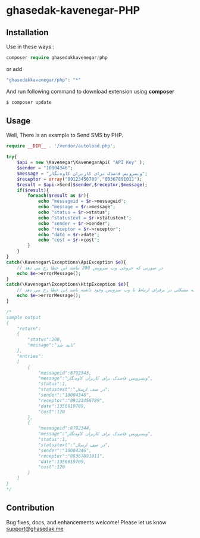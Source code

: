
# ghasedak-kavenegar-PHP

## Installation

Use in these ways : 

```php
composer require ghasedakkavenegar/php
```

or add

```php
"ghasedakkavenegar/php": "*"
```
And run following command to download extension using **composer** 


```php
$ composer update
```


Usage
-----

Well, There is an example to Send SMS by PHP.

```php
require __DIR__ . '/vendor/autoload.php';

try{
	$api = new \Kavenegar\KavenegarApi( "API Key" );
	$sender = "10004346";
	$message = "وبسرویس قاصدک برای کاربران کاوه‌نگار";
	$receptor = array("09123456789","09367891011");
	$result = $api->Send($sender,$receptor,$message);
	if($result){
		foreach($result as $r){
			echo "messageid = $r->messageid";
			echo "message = $r->message";
			echo "status = $r->status";
			echo "statustext = $r->statustext";
			echo "sender = $r->sender";
			echo "receptor = $r->receptor";
			echo "date = $r->date";
			echo "cost = $r->cost";
		}		
	}
}
catch(\Kavenegar\Exceptions\ApiException $e){
	// در صورتی که خروجی وب سرویس 200 نباشد این خطا رخ می دهد
	echo $e->errorMessage();
}
catch(\Kavenegar\Exceptions\HttpException $e){
	// در زمانی که مشکلی در برقرای ارتباط با وب سرویس وجود داشته باشد این خطا رخ می دهد
	echo $e->errorMessage();
}

/*
sample output
{
    "return":
    {
        "status":200,
        "message":"تایید شد"
    },
    "entries": 
    [
        {
            "messageid":8792343,
            "message":"وبسرویس قاصدک برای کاربران کاوه‌نگار",
            "status":1,
            "statustext":"در صف ارسال",
            "sender":"10004346",
            "receptor":"09123456789",
            "date":1356619709,
            "cost":120
        },
        {
            "messageid":8792344,
            "message":"وبسرویس قاصدک برای کاربران کاوه‌نگار",
            "status":1,
            "statustext":"در صف ارسال",
            "sender":"10004346",
            "receptor":"09367891011",
            "date":1356619709,
            "cost":120
        }
    ]
}
*/
```


## Contribution

Bug fixes, docs, and enhancements welcome! Please let us know <a href="mailto:support@ghasedak.me?Subject=SDK" target="_top">support@ghasedak.me</a>
